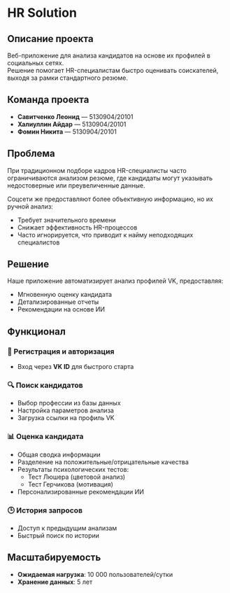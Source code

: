 # HR Solution

## Описание проекта

Веб-приложение для анализа кандидатов на основе их профилей в социальных сетях.  
Решение помогает HR-специалистам быстро оценивать соискателей, выходя за рамки стандартного резюме.

## Команда проекта

- **Савитченко Леонид** — 5130904/20101  
- **Халиуллин Айдар** — 5130904/20101  
- **Фомин Никита** — 5130904/20101  

## Проблема

При традиционном подборе кадров HR-специалисты часто ограничиваются анализом резюме, где кандидаты могут указывать недостоверные или преувеличенные данные.  

Соцсети же предоставляют более объективную информацию, но их ручной анализ:  
- Требует значительного времени  
- Снижает эффективность HR-процессов  
- Часто игнорируется, что приводит к найму неподходящих специалистов  

## Решение

Наше приложение автоматизирует анализ профилей VK, предоставляя:  
- Мгновенную оценку кандидата  
- Детализированные отчеты  
- Рекомендации на основе ИИ  

## Функционал

### 📌 Регистрация и авторизация  
- Вход через **VK ID** для быстрого старта  

### 🔍 Поиск кандидатов  
- Выбор профессии из базы данных  
- Настройка параметров анализа  
- Загрузка ссылки на профиль VK  

### 📊 Оценка кандидата  
- Общая сводка информации  
- Разделение на положительные/отрицательные качества  
- Результаты психологических тестов:  
  - Тест Люшера (цветовой анализ)  
  - Тест Герчикова (мотивация)  
- Персонализированные рекомендации ИИ  

### 🕒 История запросов  
- Доступ к предыдущим анализам  
- Быстрый поиск по истории  

## Масштабируемость  

- **Ожидаемая нагрузка**: 10 000 пользователей/сутки  
- **Хранение данных**: 5 лет  
